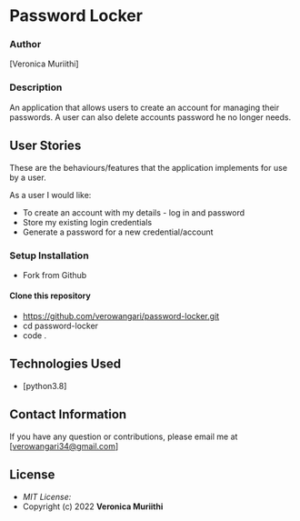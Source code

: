 # Password Locker
### Author

[Veronica Muriithi]

### Description
An application that allows users to create an account for managing their passwords. A user can also delete accounts password he no longer needs.
## User Stories
These are the behaviours/features that the application implements for use by a user.

As a user I would like:

* To create an account with my details - log in and password
* Store my existing login credentials
* Generate a password for a new credential/account


### Setup Installation
* Fork from Github
#### Clone this repository
* https://github.com/verowangari/password-locker.git
* cd password-locker
* code .
## Technologies Used

* [python3.8]
## Contact Information 

If you have any question or contributions, please email me at [verowangari34@gmail.com]

## License
* *MIT License:*
* Copyright (c) 2022 **Veronica Muriithi**